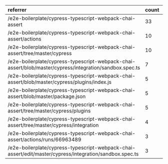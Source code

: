 | referrer                                                                                                | count | uniques |
| :------------------------------------------------------------------------------------------------------ | :---- | :------ |
| /e2e-boilerplate/cypress-typescript-webpack-chai-assert                                                 | 33    | 1       |
| /e2e-boilerplate/cypress-typescript-webpack-chai-assert/actions                                         | 10    | 1       |
| /e2e-boilerplate/cypress-typescript-webpack-chai-assert/tree/master/cypress                             | 10    | 1       |
| /e2e-boilerplate/cypress-typescript-webpack-chai-assert/blob/master/cypress/integration/sandbox.spec.ts | 7     | 1       |
| /e2e-boilerplate/cypress-typescript-webpack-chai-assert/blob/master/cypress/plugins/index.js            | 5     | 1       |
| /e2e-boilerplate/cypress-typescript-webpack-chai-assert/blob/master/package.json                        | 5     | 1       |
| /e2e-boilerplate/cypress-typescript-webpack-chai-assert/tree/master/cypress/plugins                     | 5     | 1       |
| /e2e-boilerplate/cypress-typescript-webpack-chai-assert/tree/master/cypress/integration                 | 4     | 1       |
| /e2e-boilerplate/cypress-typescript-webpack-chai-assert/actions/runs/66963489                           | 3     | 1       |
| /e2e-boilerplate/cypress-typescript-webpack-chai-assert/edit/master/cypress/integration/sandbox.spec.ts | 3     | 1       |